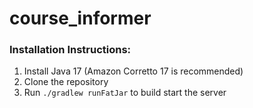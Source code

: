 # course_informer

### Installation Instructions:

1. Install Java 17 (Amazon Corretto 17 is recommended)
2. Clone the repository
3. Run `./gradlew runFatJar` to build start the server